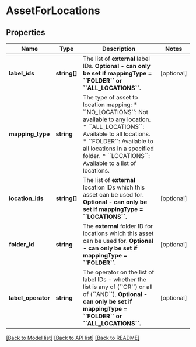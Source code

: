 # AssetForLocations

## Properties
Name | Type | Description | Notes
------------ | ------------- | ------------- | -------------
**label_ids** | **string[]** | The list of **external** label IDs.  **Optional - can only be set if mappingType &#x3D; &#x60;&#x60;FOLDER&#x60;&#x60; or &#x60;&#x60;ALL_LOCATIONS&#x60;&#x60;.** | [optional] 
**mapping_type** | **string** | The type of asset to location mapping:  * &#x60;&#x60;NO_LOCATIONS&#x60;&#x60;: Not available to any location. * &#x60;&#x60;ALL_LOCATIONS&#x60;&#x60;: Available to all locations. * &#x60;&#x60;FOLDER&#x60;&#x60;: Available to all locations in a specified folder. * &#x60;&#x60;LOCATIONS&#x60;&#x60;: Available to a list of locations. | 
**location_ids** | **string[]** | The list of **external** location IDs which this asset can be used for.  **Optional - can only be set if mappingType &#x3D; &#x60;&#x60;LOCATIONS&#x60;&#x60;.** | [optional] 
**folder_id** | **string** | The **external** folder ID for locations which this asset can be used for.  **Optional - can only be set if mappingType &#x3D; &#x60;&#x60;FOLDER&#x60;&#x60;.** | [optional] 
**label_operator** | **string** | The operator on the list of label IDs - whether the list is any of (&#x60;&#x60;OR&#x60;&#x60;) or all of (&#x60;&#x60;AND&#x60;&#x60;).  **Optional - can only be set if mappingType &#x3D; &#x60;&#x60;FOLDER&#x60;&#x60; or &#x60;&#x60;ALL_LOCATIONS&#x60;&#x60;.** | [optional] 

[[Back to Model list]](../README.md#documentation-for-models) [[Back to API list]](../README.md#documentation-for-api-endpoints) [[Back to README]](../README.md)


